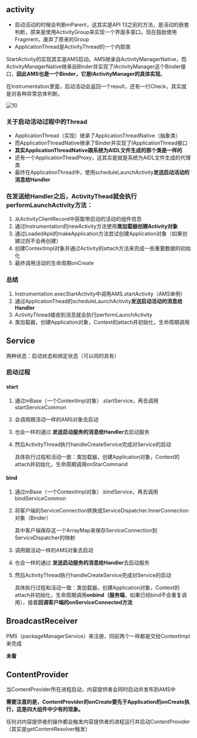 ## activity

- 启动活动的时候会判断mParent，这其实是API 13之前的方法，是活动的嵌套判断，原来是使用ActivityGroup来实现一个界面多窗口。现在鼓励使用Fragment，废弃了原来的Group
- ApplicationThread是ActivityThread的一个内部类

StartActivity的实现其实是AMS启动。AMS继承自ActivityManagerNative，而ActivityManagerNative继承自BInder并实现了IActivityManager这个Binder接口，**因此AMS也是一个Binder，它是IActivityManager的具体实现**。

在Instrumentation里面，启动活动会返回一个result，还有一行Check，其实就是对各种异常总体判断。

![10](D:\typora\pic\10.png)

### 关于启动活动过程中的Thread

- ApplicationThread（实现）继承了ApplicationThreadNative（抽象类）
- 而ApplicationThreadNative继承了Binder并实现了IApplicationThread接口
- **其实ApplicationThreadNative跟系统为AIDL文件生成的那个类是一样的**
- 还有一个ApplicationTheadProxy，这其实是就是系统为AIDL文件生成的代理类
- 最终在ApplicationThread中，使用scheduleLaunchActivity**发送启动活动的消息给Handler**

### 在发送给Handler之后，ActivityThead就会执行performLaunchActivity方法：

1. 从ActivityClientRecord中获取带启动的活动的组件信息
2. 通过Instrumentation的newActivity方法使用**类加载器创建Activity对象**
3. 通过LoadedApk的makeApplication方法尝试创建Application对象（如果创建过则不会再创建）
4. 创建ContextImpl对象并通过Activity的attach方法来完成一些重要数据的初始化
5. 最终调用活动的生命周期onCreate

### 总结

1. Instrumentation.execStartActivity中调用AMS.startActivity（AMS单例）
2. 通过ApplicationThead的scheduleLaunchActivity**发送启动活动的消息给Handler**
3. ActivityThread接收到消息就会执行performLaunchActivity
4. 类加载器，创建Application对象，Context的attach并初始化，生命周期调用





## Service

两种状态：启动状态和绑定状态（可以同时具有）

### 启动过程

#### start

1. 通过mBase（一个ContextImpl对象）.startService，再去调用startServiceCommon

2. 会调用跟活动一样的AMS对象去启动

3. 也会一样的通过 **发送启动服务的消息给Handler**去启动服务

4. 然后ActivityThread执行handleCreateService完成对Service的启动

   具体执行过程和活动一致：类加载器，创建Application对象，Context的attach并初始化，生命周期调用onStarCommand

#### bind

1. 通过mBase（一个ContextImpl对象）.bindService，再去调用bindServiceCommon

2. 将客户端的ServiceConnection转换成ServiceDispatcher.InnerConnection对象（Binder）

   其中客户端保存这一个ArrayMap来保存ServiceConnection到ServiceDispatcher的映射

3. 调用跟活动一样的AMS对象去启动

4. 也会一样的通过 **发送启动服务的消息给Handler**去启动服务

5. 然后ActivityThread执行handleCreateService完成对Service的启动

   具体执行过程和活动一致：类加载器，创建Application对象，Context的attach并初始化，生命周期调用**onbind（服务端**，如果已经bind不会重复调用），接着**回调客户端的onServiceConnected方法**



## BroadcastReceiver

PMS（packageManagerService）来注册，同前两个一样都是交给ContextImpl来完成

**未看**



## ContentProvider

当ContentProvider所在进程启动，内容提供者会同时启动并发布到AMS中

**需要注意的是，ContentProvider的onCreate要先于Application的onCreate执行，这是四大组件中少有的现象。**

任何对内容提供者的操作都会触发内容提供者的进程运行并启动ContentProvider（其实是getContentResolver触发）

